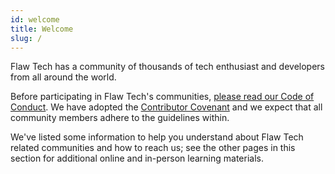 ```yaml
---
id: welcome
title: Welcome
slug: /
---
```


Flaw Tech has a community of thousands of tech enthusiast and developers from all around the world.

Before participating in Flaw Tech's communities, [please read our Code of Conduct](https://dev.flaw.tech/docs/code-of-conduct). We have adopted the [Contributor Covenant](https://www.contributor-covenant.org/) and we expect that all community members adhere to the guidelines within.

We've listed some information to help you understand about Flaw Tech related communities and how to reach us; see the other pages in this section for additional online and in-person learning materials.